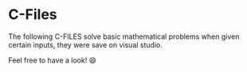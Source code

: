 # C-Files

The following C-FILES solve basic mathematical problems when given certain inputs, they were save on visual studio.

Feel free to have a look! 😄
